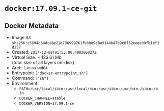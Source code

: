 # `docker:17.09.1-ce-git`

## Docker Metadata

- Image ID: `sha256:c5694d54dca8e21d786999761fbbbe9e8a9144b47b9c0f52eeee08fb1ef1d257`
- Created: `2017-12-09T01:55:00.400360027Z`
- Virtual Size: ~ 123.61 Mb  
  (total size of all layers on-disk)
- Arch: `linux`/`amd64`
- Entrypoint: `["docker-entrypoint.sh"]`
- Command: `["sh"]`
- Environment:
  - `PATH=/usr/local/sbin:/usr/local/bin:/usr/sbin:/usr/bin:/sbin:/bin`
  - `DOCKER_CHANNEL=stable`
  - `DOCKER_VERSION=17.09.1-ce`
